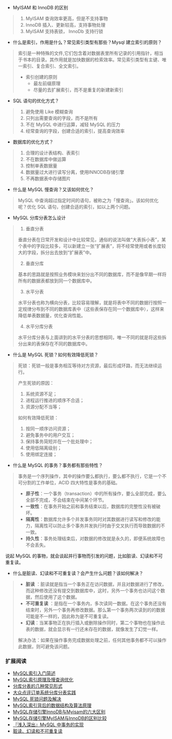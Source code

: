 - MyISAM 和 InnoDB 的区别

> 1. MyISAM 查询效率更高，但是不支持事物
> 2. InnoDB 插入、更新较高，支持事物处理
> 3. MyISAM 支持表锁， InnoDb 支持行锁

- 什么是索引，作用是什么？常见索引类型有那些？Mysql 建立索引的原则？

> 索引是一种特殊的文件,它们包含着对数据表里所有记录的引用指针，相当于书本的目录。其作用就是加快数据的检索效率。常见索引类型有主键、唯一索引、复合索引、全文索引。
> 
> - 索引创建的原则
>   - 最左前缀原理
>   - 尽量的去扩展索引，而不是重复的新建新索引

- SQL 语句的优化方式？

> 1. 避免使用 Like 模糊查询
> 2. 只列出需要查询的字段，而不是所有
> 3. 不在 MySQL 中进行运算，减轻 MySQL 的压力
> 4. 经常查询的字段，创建合适的索引，提高查询效率

- 数据库的优化方式？

> 1. 合理的设计表结构、表索引
> 2. 不在数据库中做运算
> 3. 控制单表数据量
> 4. 数据量过大进行读写分离，使用INNODB存储引擎
> 5. 不再数据表中存储图片

- 什么是 MySQL 慢查询？又该如何优化？

> MySQL 中查询超过指定时间的语句，被称之为「慢查询」。该如何优化呢？优化 SQL 语句，创建合适的索引，如以上两个问题。

- MySQL 分库分表怎么设计

> 1. 垂直分表
> 
> 垂直分表在日常开发和设计中比较常见，通俗的说法叫做“大表拆小表”，某个表中的字段比较多，可以新建立一张“扩展表”，将不经常使用或者长度较大的字段，拆分出去放到“扩展表”中。
> 
> 2. 垂直分库
> 
> 基本的思路就是按照业务模块来划分出不同的数据库，而不是像早期一样将所有的数据表都放到同一个数据库中。  
> 
> 3. 水平分表
> 
> 水平分表也称为横向分表，比较容易理解，就是将表中不同的数据行按照一定规律分布到不同的数据库表中（这些表保存在同一个数据库中），这样来降低单表数据量，优化查询性能。 
> 
> 4. 水平分库分表
> 
> 水平分库分表与上面讲到的水平分表的思想相同，唯一不同的就是将这些拆分出来的表保存在不同的数据库中。

- 什么是 MySQL 死锁？如何有效降低死锁？

> 死锁：死锁一般是事务相互等待对方资源，最后形成环路，而无法继续运行。
> 
> 产生死锁的原因：
> 
> 1. 系统资源不足；
> 2. 进程运行推进的顺序不合适；
> 3. 资源分配不当等；
> 
> 如何有效降低死锁：
> 
> 1. 按同一顺序访问资源；
> 2. 避免事务中的用户交互；
> 3. 保持事务简短并在一个批处理中；
> 4. 使用低隔离级别；
> 5. 使用绑定连接；

- 什么是 MySQL 的事务？事务都有那些特性？

> 事务是一个序列操作，其中的操作要么都执行，要么都不执行，它是一个不可分割的工作单位，ACID 四大特性是事务的基础。
> 
> -  **原子性**：一个事务（transaction）中的所有操作，要么全部完成，要么全部不完成，不会结束在中间某个环节。
> - **一致性**：在事务开始之前和事务结束以后，数据库的完整性没有被破坏。
> - **隔离性**：数据库允许多个并发事务同时对其数据进行读写和修改的能力，隔离性可以防止多个事务并发执行时由于交叉执行而导致数据的不一致。
> - **持久性**：事务处理结束后，对数据的修改就是永久的，即便系统故障也不会丢失。

说起 MySQL 的事物，就会谈起并行事物而引发的问题，比如脏读、幻读和不可重复读。

- 什么是脏读、幻读和不可重复读？会产生什么问题？该如何解决？

> - **脏读** ：脏读就是指当一个事务正在访问数据，并且对数据进行了修改，而这种修改还没有提交到数据库中，这时，另外一个事务也访问这个数据，然后使用了这个数据。
> - **不可重复读** ：是指在一个事务内，多次读同一数据。在这个事务还没有结束时，另外一个事务再修改数据。那么第一个事务两次读到的的数据可能是不一样的，因此称为是不可重复读。
> - **幻读**：当某事物正在执行插入或删除操作同时，第二个事物也在操作此表的数据，就会显示有一行还未存在的数据，就像发生了幻觉一样。
> 
> 解决办法：如果在操作事务完成数据处理之前，任何其他事务都不可以操作此数据，则可避免该问题。

### 扩展阅读

- [MySQL索引入门简述](https://www.awaimai.com/531.html)
- [MySQL索引原理及慢查询优化](https://tech.meituan.com/mysql-index.html)
- [分库分表的几种常见形式](http://www.infoq.com/cn/articles/key-steps-and-likely-problems-of-split-table)
- [大众点评订单系统分库分表实践](https://tech.meituan.com/dianping_order_db_sharding.html)
- [MySQL 死锁问题及解决](http://onwise.xyz/2017/04/20/mysql-%E6%AD%BB%E9%94%81%E9%97%AE%E9%A2%98%E5%8F%8A%E8%A7%A3%E5%86%B3/)
- [MySQL索引背后的数据结构及算法原理](https://www.kancloud.cn/kancloud/theory-of-mysql-index/41846)
- [MySQL存储引擎InnoDB与Myisam的六大区别](https://my.oschina.net/junn/blog/183341)
- [MySQL存储引擎MyISAM与InnoDB的区别比较](https://www.awaimai.com/557.html)
- [『浅入深出』MySQL 中事务的实现](https://draveness.me/mysql-transaction#)
- [脏读、幻读和不可重复读](http://blog.sina.com.cn/s/blog_8020e4110101bfc6.html)
